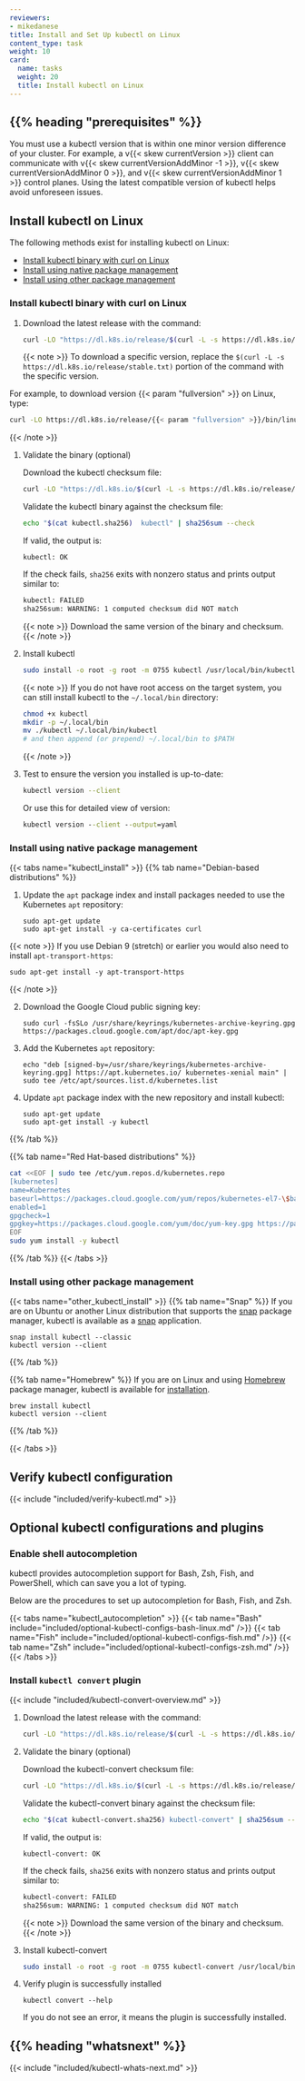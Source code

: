 ```yaml
---
reviewers:
- mikedanese
title: Install and Set Up kubectl on Linux
content_type: task
weight: 10
card:
  name: tasks
  weight: 20
  title: Install kubectl on Linux
---
```


## {{% heading "prerequisites" %}}

You must use a kubectl version that is within one minor version difference of your cluster. For example, a v{{< skew currentVersion >}} client can communicate with v{{< skew currentVersionAddMinor -1 >}}, v{{< skew currentVersionAddMinor 0 >}}, and v{{< skew currentVersionAddMinor 1 >}} control planes.
Using the latest compatible version of kubectl helps avoid unforeseen issues.

## Install kubectl on Linux

The following methods exist for installing kubectl on Linux:

- [Install kubectl binary with curl on Linux](#install-kubectl-binary-with-curl-on-linux)
- [Install using native package management](#install-using-native-package-management)
- [Install using other package management](#install-using-other-package-management)

### Install kubectl binary with curl on Linux

1. Download the latest release with the command:

   ```bash
   curl -LO "https://dl.k8s.io/release/$(curl -L -s https://dl.k8s.io/release/stable.txt)/bin/linux/amd64/kubectl"
   ```

   {{< note >}}
To download a specific version, replace the `$(curl -L -s https://dl.k8s.io/release/stable.txt)` portion of the command with the specific version.

For example, to download version {{< param "fullversion" >}} on Linux, type:

   ```bash
   curl -LO https://dl.k8s.io/release/{{< param "fullversion" >}}/bin/linux/amd64/kubectl
   ```
   {{< /note >}}

1. Validate the binary (optional)

   Download the kubectl checksum file:

   ```bash
   curl -LO "https://dl.k8s.io/$(curl -L -s https://dl.k8s.io/release/stable.txt)/bin/linux/amd64/kubectl.sha256"
   ```

   Validate the kubectl binary against the checksum file:

   ```bash
   echo "$(cat kubectl.sha256)  kubectl" | sha256sum --check
   ```

   If valid, the output is:

   ```console
   kubectl: OK
   ```

   If the check fails, `sha256` exits with nonzero status and prints output similar to:

   ```bash
   kubectl: FAILED
   sha256sum: WARNING: 1 computed checksum did NOT match
   ```

   {{< note >}}
   Download the same version of the binary and checksum.
   {{< /note >}}

1. Install kubectl

   ```bash
   sudo install -o root -g root -m 0755 kubectl /usr/local/bin/kubectl
   ```

   {{< note >}}
   If you do not have root access on the target system, you can still install kubectl to the `~/.local/bin` directory:

   ```bash
   chmod +x kubectl
   mkdir -p ~/.local/bin
   mv ./kubectl ~/.local/bin/kubectl
   # and then append (or prepend) ~/.local/bin to $PATH
   ```

   {{< /note >}}

1. Test to ensure the version you installed is up-to-date:

   ```bash
   kubectl version --client
   ```
   Or use this for detailed view of version:

   ```cmd
   kubectl version --client --output=yaml    
   ```

### Install using native package management

{{< tabs name="kubectl_install" >}}
{{% tab name="Debian-based distributions" %}}

1. Update the `apt` package index and install packages needed to use the Kubernetes `apt` repository:

   ```shell
   sudo apt-get update
   sudo apt-get install -y ca-certificates curl
   ```
{{< note >}}
 If you use Debian 9 (stretch) or earlier you would also need to install `apt-transport-https`:
```shell
sudo apt-get install -y apt-transport-https
```

{{< /note >}}
   
2. Download the Google Cloud public signing key:

   ```shell
   sudo curl -fsSLo /usr/share/keyrings/kubernetes-archive-keyring.gpg https://packages.cloud.google.com/apt/doc/apt-key.gpg
   ```

3. Add the Kubernetes `apt` repository:

   ```shell
   echo "deb [signed-by=/usr/share/keyrings/kubernetes-archive-keyring.gpg] https://apt.kubernetes.io/ kubernetes-xenial main" | sudo tee /etc/apt/sources.list.d/kubernetes.list
   ```

4. Update `apt` package index with the new repository and install kubectl:

   ```shell
   sudo apt-get update
   sudo apt-get install -y kubectl
   ```

{{% /tab %}}

{{% tab name="Red Hat-based distributions" %}}
```bash
cat <<EOF | sudo tee /etc/yum.repos.d/kubernetes.repo
[kubernetes]
name=Kubernetes
baseurl=https://packages.cloud.google.com/yum/repos/kubernetes-el7-\$basearch
enabled=1
gpgcheck=1
gpgkey=https://packages.cloud.google.com/yum/doc/yum-key.gpg https://packages.cloud.google.com/yum/doc/rpm-package-key.gpg
EOF
sudo yum install -y kubectl
```

{{% /tab %}}
{{< /tabs >}}

### Install using other package management

{{< tabs name="other_kubectl_install" >}}
{{% tab name="Snap" %}}
If you are on Ubuntu or another Linux distribution that supports the [snap](https://snapcraft.io/docs/core/install) package manager, kubectl is available as a [snap](https://snapcraft.io/) application.

```shell
snap install kubectl --classic
kubectl version --client
```

{{% /tab %}}

{{% tab name="Homebrew" %}}
If you are on Linux and using [Homebrew](https://docs.brew.sh/Homebrew-on-Linux) package manager, kubectl is available for [installation](https://docs.brew.sh/Homebrew-on-Linux#install).

```shell
brew install kubectl
kubectl version --client
```

{{% /tab %}}

{{< /tabs >}}

## Verify kubectl configuration

{{< include "included/verify-kubectl.md" >}}

## Optional kubectl configurations and plugins

### Enable shell autocompletion

kubectl provides autocompletion support for Bash, Zsh, Fish, and PowerShell, which can save you a lot of typing.

Below are the procedures to set up autocompletion for Bash, Fish, and Zsh.

{{< tabs name="kubectl_autocompletion" >}}
{{< tab name="Bash" include="included/optional-kubectl-configs-bash-linux.md" />}}
{{< tab name="Fish" include="included/optional-kubectl-configs-fish.md" />}}
{{< tab name="Zsh" include="included/optional-kubectl-configs-zsh.md" />}}
{{< /tabs >}}

### Install `kubectl convert` plugin

{{< include "included/kubectl-convert-overview.md" >}}

1. Download the latest release with the command:

   ```bash
   curl -LO "https://dl.k8s.io/release/$(curl -L -s https://dl.k8s.io/release/stable.txt)/bin/linux/amd64/kubectl-convert"
   ```

1. Validate the binary (optional)

   Download the kubectl-convert checksum file:

   ```bash
   curl -LO "https://dl.k8s.io/$(curl -L -s https://dl.k8s.io/release/stable.txt)/bin/linux/amd64/kubectl-convert.sha256"
   ```

   Validate the kubectl-convert binary against the checksum file:

   ```bash
   echo "$(cat kubectl-convert.sha256) kubectl-convert" | sha256sum --check
   ```

   If valid, the output is:

   ```console
   kubectl-convert: OK
   ```

   If the check fails, `sha256` exits with nonzero status and prints output similar to:

   ```bash
   kubectl-convert: FAILED
   sha256sum: WARNING: 1 computed checksum did NOT match
   ```

   {{< note >}}
   Download the same version of the binary and checksum.
   {{< /note >}}

1. Install kubectl-convert

   ```bash
   sudo install -o root -g root -m 0755 kubectl-convert /usr/local/bin/kubectl-convert
   ```

1. Verify plugin is successfully installed

   ```shell
   kubectl convert --help
   ```

   If you do not see an error, it means the plugin is successfully installed.

## {{% heading "whatsnext" %}}

{{< include "included/kubectl-whats-next.md" >}}
